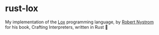 # rust-lox
My implementation of the [Lox](https://craftinginterpreters.com) programming language, by [Robert Nystrom](https://github.com/munificent) for his book, Crafting Interpreters, written in Rust 🚀
